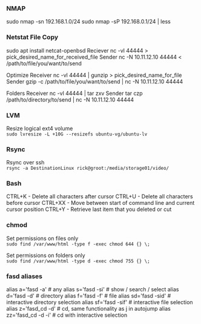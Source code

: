 ### NMAP
sudo nmap -sn 192.168.1.0/24
sudo nmap -sP 192.168.0.1/24 | less

### Netstat File Copy
sudo apt install netcat-openbsd
Reciever
nc -vl 44444 > pick_desired_name_for_received_file
Sender
nc -N 10.11.12.10 44444 < /path/to/file/you/want/to/send

Optimize
Receiver
nc -vl 44444 | gunzip > pick_desired_name_for_file
Sender
gzip -c /path/to/file/you/want/to/send | nc -N 10.11.12.10 44444

Folders
Receiver
nc -vl 44444 | tar zxv
Sender
tar czp /path/to/directory/to/send | nc -N 10.11.12.10 44444

### LVM
Resize logical ext4 volume  
`sudo lvresize -L +10G --resizefs ubuntu-vg/ubuntu-lv`

### Rsync
Rsync over ssh  
`rsync -a DestinationLinux rick@groot:/media/storage01/video/`

### Bash
CTRL+K - Delete all characters after cursor
CTRL+U - Delete all characters before cursor
CTRL+XX - Move between start of command line and current cursor position
CTRL+Y - Retrieve last item that you deleted or cut

### chmod
Set permissions on files only  
`sudo find /var/www/html -type f -exec chmod 644 {} \;`

Set permissions on folders only  
`sudo find /var/www/html -type d -exec chmod 755 {} \;`

### fasd aliases
alias a='fasd -a'        # any
alias s='fasd -si'       # show / search / select
alias d='fasd -d'        # directory
alias f='fasd -f'        # file
alias sd='fasd -sid'     # interactive directory selection
alias sf='fasd -sif'     # interactive file selection
alias z='fasd_cd -d'     # cd, same functionality as j in autojump
alias zz='fasd_cd -d -i' # cd with interactive selection
